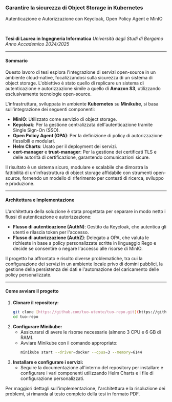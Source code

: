 ### **Garantire la sicurezza di Object Storage in Kubernetes**

Autenticazione e Autorizzazione con Keycloak, Open Policy Agent e MinIO

<br>

**Tesi di Laurea in Ingegneria Informatica**
*Università degli Studi di Bergamo*
*Anno Accademico 2024/2025*

---

#### **Sommario**

Questo lavoro di tesi esplora l'integrazione di servizi open-source in un ambiente cloud-native, focalizzandosi sulla sicurezza di un sistema di object storage. L'obiettivo è stato quello di replicare un sistema di autenticazione e autorizzazione simile a quello di **Amazon S3**, utilizzando esclusivamente tecnologie open-source.

L'infrastruttura, sviluppata in ambiente **Kubernetes** su **Minikube**, si basa sull'integrazione dei seguenti componenti:

* **MinIO**: Utilizzato come servizio di object storage.
* **Keycloak**: Per la gestione centralizzata dell'autenticazione tramite Single Sign-On (SSO).
* **Open Policy Agent (OPA)**: Per la definizione di policy di autorizzazione flessibili e modulari.
* **Helm Charts**: Usato per il deployment dei servizi.
* **cert-manager** e **trust-manager**: Per la gestione dei certificati TLS e delle autorità di certificazione, garantendo comunicazioni sicure.

Il risultato è un sistema sicuro, modulare e scalabile che dimostra la fattibilità di un'infrastruttura di object storage affidabile con strumenti open-source, fornendo un modello di riferimento per contesti di ricerca, sviluppo e produzione.

---

#### **Architettura e Implementazione**

L'architettura della soluzione è stata progettata per separare in modo netto i flussi di autenticazione e autorizzazione:

* **Flusso di autenticazione (AuthN)**: Gestito da Keycloak, che autentica gli utenti e rilascia token per l'accesso.
* **Flusso di autorizzazione (AuthZ)**: Delegato a OPA, che valuta le richieste in base a policy personalizzate scritte in linguaggio Rego e decide se consentire o negare l'accesso alle risorse di MinIO.

Il progetto ha affrontato e risolto diverse problematiche, tra cui la configurazione dei servizi in un ambiente locale privo di domini pubblici, la gestione della persistenza dei dati e l'automazione del caricamento delle policy personalizzate.

---

#### **Come avviare il progetto**

1.  **Clonare il repository:**
    ```bash
    git clone [https://github.com/tuo-utente/tuo-repo.git](https://github.com/tuo-utente/tuo-repo.git)
    cd tuo-repo
    ```
2.  **Configurare Minikube:**
    * Assicurarsi di avere le risorse necessarie (almeno 3 CPU e 6 GB di RAM).
    * Avviare Minikube con il comando appropriato:
        ```bash
        minikube start --driver=docker --cpus=3 --memory=6144
        ```
3.  **Installare e configurare i servizi:**
    * Seguire la documentazione all'interno del repository per installare e configurare i vari componenti utilizzando Helm Charts e i file di configurazione personalizzati.

Per maggiori dettagli sull'implementazione, l'architettura e la risoluzione dei problemi, si rimanda al testo completo della tesi in formato PDF.
